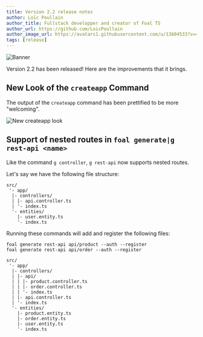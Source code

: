 ```yaml
---
title: Version 2.2 release notes
author: Loïc Poullain
author_title: Fullstack developper and creator of Foal TS
author_url: https://github.com/LoicPoullain
author_image_url: https://avatars1.githubusercontent.com/u/13604533?v=4
tags: [release]
---
```


![Banner](./assets/version-2.2-is-here/banner.png)

Version 2.2 has been released! Here are the improvements that it brings.

<!--truncate-->

## New Look of the `createapp` Command

The output of the `createapp` command has been prettified to be more "welcoming".

![New createapp look](./assets/version-2.2-is-here/new-create-app.png)

## Support of nested routes in `foal generate|g rest-api <name>`

Like the command `g controller`, `g rest-api` now supports nested routes.

Let's say we have the following file structure:

```
src/
 '- app/
  |- controllers/
  | |- api.controller.ts
  | '- index.ts
  '- entities/
    |- user.entity.ts
    '- index.ts
```

Running these commands will add and register the following files:

```
foal generate rest-api api/product --auth --register
foal generate rest-api api/order --auth --register
```

```
src/
 '- app/
  |- controllers/
  | |- api/
  | | |- product.controller.ts
  | | |- order.controller.ts
  | | '- index.ts
  | |- api.controller.ts
  | '- index.ts
  '- entities/
    |- product.entity.ts
    |- order.entity.ts
    |- user.entity.ts
    '- index.ts
```